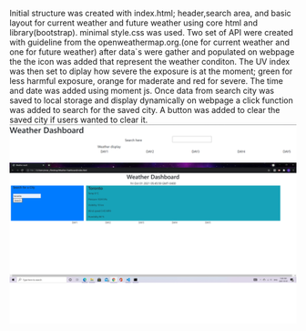 Initial structure was created with index.html; header,search area, and basic layout for current weather and future weather using core html and library(bootstrap). minimal style.css was used.
Two set of API were created with guideline from the openweathermap.org.(one for current weather and one for future weather)
after data`s were gather and populated on webpage the the icon was added that represent the weather conditon. 
The UV index was then set to diplay how severe the exposure is at the moment; green for less harmful exposure, orange for maderate and red for severe.
The time and date was added using moment js.
Once data from search city was saved to local storage and display dynamically on webpage a click function was added to search for the saved city. 
A button was added to clear the saved city if users wanted to clear it.
![initial layout](https://github.com/Algex07/Weather-Dashboard/blob/main/assets/initial%20layout%20for%20the%20app.png?raw=true)
![progres layout](https://github.com/Algex07/Weather-Dashboard/blob/main/assets/weather%20dashbord%20update.png?raw=true)
